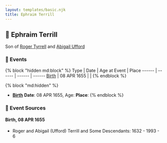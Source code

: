```yaml
---
layout: templates/basic.njk
title: Ephraim Terrill
---
```

## 🔵 Ephraim Terrill

Son of [Roger Tyrrell](/people/2/2108514) and [Abigail Ufford](/people/9/99473444)

### 📆 Events

{% block "hidden md:block" %}
Type | Date | Age at Event | Place
------ | ------ | ------ | ------
[Birth](#event-event-2) | 08 APR 1655 |  |
{% endblock %}

{% block "md:hidden" %}
- **[Birth](#event-event-2)**
**Date**: 08 APR 1655, Age:
**Place**:
{% endblock %}

### 📰 Event Sources

#### <a id="event-event-2"></a> Birth, 08 APR 1655
* Roger and Abigail (Ufford) Terrill and Some Descendants: 1632 - 1993  - 6